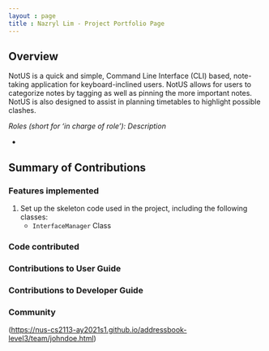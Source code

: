 ```yaml
---
layout : page
title : Nazryl Lim - Project Portfolio Page
---
```


## Overview
NotUS is a quick and simple, Command Line Interface (CLI) based, note-taking application for keyboard-inclined users. NotUS allows for users to categorize notes by tagging as well as pinning the more important notes. NotUS is also designed to assist in planning timetables to highlight possible clashes.

*Roles (short for ‘in charge of role’): Description*

- 

## Summary of Contributions

### Features implemented
1. Set up the skeleton code used in the project, including the following classes:
    * `InterfaceManager` Class

### Code contributed

### Contributions to User Guide

### Contributions to Developer Guide

### Community
(https://nus-cs2113-ay2021s1.github.io/addressbook-level3/team/johndoe.html)
